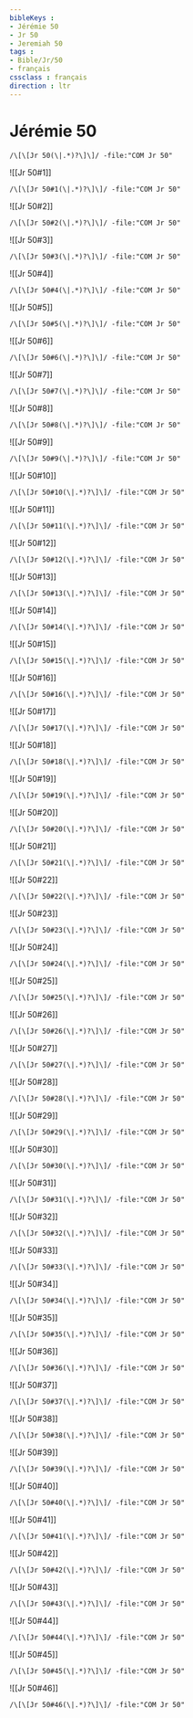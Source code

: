 ```yaml
---
bibleKeys : 
- Jérémie 50
- Jr 50
- Jeremiah 50
tags : 
- Bible/Jr/50
- français
cssclass : français
direction : ltr
---
```


# Jérémie 50

```query
/\[\[Jr 50(\|.*)?\]\]/ -file:"COM Jr 50"
```



![[Jr 50#1]]

```query
/\[\[Jr 50#1(\|.*)?\]\]/ -file:"COM Jr 50"
```

![[Jr 50#2]]

```query
/\[\[Jr 50#2(\|.*)?\]\]/ -file:"COM Jr 50"
```

![[Jr 50#3]]

```query
/\[\[Jr 50#3(\|.*)?\]\]/ -file:"COM Jr 50"
```

![[Jr 50#4]]

```query
/\[\[Jr 50#4(\|.*)?\]\]/ -file:"COM Jr 50"
```

![[Jr 50#5]]

```query
/\[\[Jr 50#5(\|.*)?\]\]/ -file:"COM Jr 50"
```

![[Jr 50#6]]

```query
/\[\[Jr 50#6(\|.*)?\]\]/ -file:"COM Jr 50"
```

![[Jr 50#7]]

```query
/\[\[Jr 50#7(\|.*)?\]\]/ -file:"COM Jr 50"
```

![[Jr 50#8]]

```query
/\[\[Jr 50#8(\|.*)?\]\]/ -file:"COM Jr 50"
```

![[Jr 50#9]]

```query
/\[\[Jr 50#9(\|.*)?\]\]/ -file:"COM Jr 50"
```

![[Jr 50#10]]

```query
/\[\[Jr 50#10(\|.*)?\]\]/ -file:"COM Jr 50"
```

![[Jr 50#11]]

```query
/\[\[Jr 50#11(\|.*)?\]\]/ -file:"COM Jr 50"
```

![[Jr 50#12]]

```query
/\[\[Jr 50#12(\|.*)?\]\]/ -file:"COM Jr 50"
```

![[Jr 50#13]]

```query
/\[\[Jr 50#13(\|.*)?\]\]/ -file:"COM Jr 50"
```

![[Jr 50#14]]

```query
/\[\[Jr 50#14(\|.*)?\]\]/ -file:"COM Jr 50"
```

![[Jr 50#15]]

```query
/\[\[Jr 50#15(\|.*)?\]\]/ -file:"COM Jr 50"
```

![[Jr 50#16]]

```query
/\[\[Jr 50#16(\|.*)?\]\]/ -file:"COM Jr 50"
```

![[Jr 50#17]]

```query
/\[\[Jr 50#17(\|.*)?\]\]/ -file:"COM Jr 50"
```

![[Jr 50#18]]

```query
/\[\[Jr 50#18(\|.*)?\]\]/ -file:"COM Jr 50"
```

![[Jr 50#19]]

```query
/\[\[Jr 50#19(\|.*)?\]\]/ -file:"COM Jr 50"
```

![[Jr 50#20]]

```query
/\[\[Jr 50#20(\|.*)?\]\]/ -file:"COM Jr 50"
```

![[Jr 50#21]]

```query
/\[\[Jr 50#21(\|.*)?\]\]/ -file:"COM Jr 50"
```

![[Jr 50#22]]

```query
/\[\[Jr 50#22(\|.*)?\]\]/ -file:"COM Jr 50"
```

![[Jr 50#23]]

```query
/\[\[Jr 50#23(\|.*)?\]\]/ -file:"COM Jr 50"
```

![[Jr 50#24]]

```query
/\[\[Jr 50#24(\|.*)?\]\]/ -file:"COM Jr 50"
```

![[Jr 50#25]]

```query
/\[\[Jr 50#25(\|.*)?\]\]/ -file:"COM Jr 50"
```

![[Jr 50#26]]

```query
/\[\[Jr 50#26(\|.*)?\]\]/ -file:"COM Jr 50"
```

![[Jr 50#27]]

```query
/\[\[Jr 50#27(\|.*)?\]\]/ -file:"COM Jr 50"
```

![[Jr 50#28]]

```query
/\[\[Jr 50#28(\|.*)?\]\]/ -file:"COM Jr 50"
```

![[Jr 50#29]]

```query
/\[\[Jr 50#29(\|.*)?\]\]/ -file:"COM Jr 50"
```

![[Jr 50#30]]

```query
/\[\[Jr 50#30(\|.*)?\]\]/ -file:"COM Jr 50"
```

![[Jr 50#31]]

```query
/\[\[Jr 50#31(\|.*)?\]\]/ -file:"COM Jr 50"
```

![[Jr 50#32]]

```query
/\[\[Jr 50#32(\|.*)?\]\]/ -file:"COM Jr 50"
```

![[Jr 50#33]]

```query
/\[\[Jr 50#33(\|.*)?\]\]/ -file:"COM Jr 50"
```

![[Jr 50#34]]

```query
/\[\[Jr 50#34(\|.*)?\]\]/ -file:"COM Jr 50"
```

![[Jr 50#35]]

```query
/\[\[Jr 50#35(\|.*)?\]\]/ -file:"COM Jr 50"
```

![[Jr 50#36]]

```query
/\[\[Jr 50#36(\|.*)?\]\]/ -file:"COM Jr 50"
```

![[Jr 50#37]]

```query
/\[\[Jr 50#37(\|.*)?\]\]/ -file:"COM Jr 50"
```

![[Jr 50#38]]

```query
/\[\[Jr 50#38(\|.*)?\]\]/ -file:"COM Jr 50"
```

![[Jr 50#39]]

```query
/\[\[Jr 50#39(\|.*)?\]\]/ -file:"COM Jr 50"
```

![[Jr 50#40]]

```query
/\[\[Jr 50#40(\|.*)?\]\]/ -file:"COM Jr 50"
```

![[Jr 50#41]]

```query
/\[\[Jr 50#41(\|.*)?\]\]/ -file:"COM Jr 50"
```

![[Jr 50#42]]

```query
/\[\[Jr 50#42(\|.*)?\]\]/ -file:"COM Jr 50"
```

![[Jr 50#43]]

```query
/\[\[Jr 50#43(\|.*)?\]\]/ -file:"COM Jr 50"
```

![[Jr 50#44]]

```query
/\[\[Jr 50#44(\|.*)?\]\]/ -file:"COM Jr 50"
```

![[Jr 50#45]]

```query
/\[\[Jr 50#45(\|.*)?\]\]/ -file:"COM Jr 50"
```

![[Jr 50#46]]

```query
/\[\[Jr 50#46(\|.*)?\]\]/ -file:"COM Jr 50"
```

